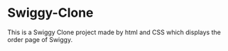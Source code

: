 # Swiggy-Clone
This is a Swiggy Clone project made by html and CSS which displays the order page of Swiggy.
